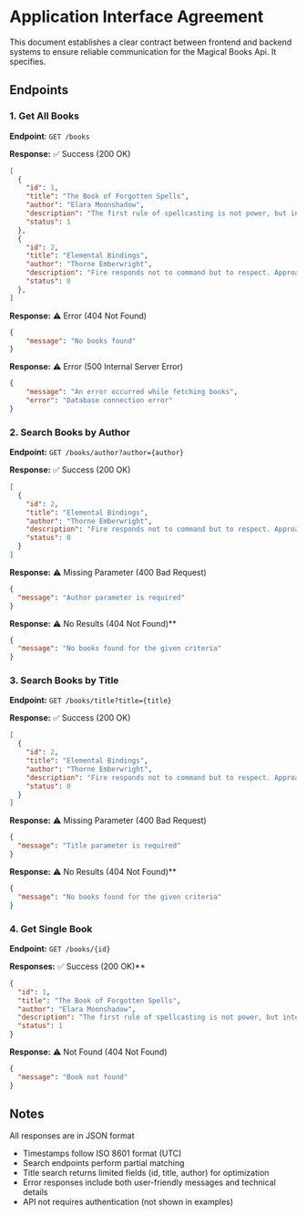 # Application Interface Agreement
This document establishes a clear contract between frontend and backend systems to ensure reliable communication for the Magical Books Api. It specifies.


## Endpoints

### 1. Get All Books
**Endpoint**: `GET /books`

**Response:** ✅ Success (200 OK)

```json
[
  {
    "id": 1,
    "title": "The Book of Forgotten Spells",
    "author": "Elara Moonshadow",
    "description": "The first rule of spellcasting is not power, but intent. A whispered word with pure purpose will always overcome a shouted incantation filled with doubt.",
    "status": 1
  },
  {
    "id": 2,
    "title": "Elemental Bindings",
    "author": "Thorne Emberwright",
    "description": "Fire responds not to command but to respect. Approach the flame with humility, and it shall dance within your palm without burning.",
    "status": 0
  },
]
```

**Response:** ⚠️ Error (404 Not Found)

```json
{
    "message": "No books found"
}
```

**Response:** ⚠️ Error (500 Internal Server Error)

```json
{
    "message": "An error occurred while fetching books",
    "error": "Database connection error"
}
```

### 2. Search Books by Author
**Endpoint:** `GET /books/author?author={author}`

**Response:** ✅ Success (200 OK)

```json
[
  {
    "id": 2,
    "title": "Elemental Bindings",
    "author": "Thorne Emberwright",
    "description": "Fire responds not to command but to respect. Approach the flame with humility, and it shall dance within your palm without burning.",
    "status": 0
  }
]
```

**Response:** ⚠️ Missing Parameter (400 Bad Request)

```json
{
  "message": "Author parameter is required"
}
```

**Response:** ⚠️ No Results (404 Not Found)**

```json
{
  "message": "No books found for the given criteria"
}
```

### 3. Search Books by Title
**Endpoint:** `GET /books/title?title={title}`

**Response:** ✅ Success (200 OK)

```json
[
  {
    "id": 2,
    "title": "Elemental Bindings",
    "author": "Thorne Emberwright",
    "description": "Fire responds not to command but to respect. Approach the flame with humility, and it shall dance within your palm without burning.",
    "status": 0
  }
]
```

**Response:** ⚠️ Missing Parameter (400 Bad Request)


```json
{
  "message": "Title parameter is required"
}
```

**Response:** ⚠️ No Results (404 Not Found)**

```json
{
  "message": "No books found for the given criteria"
}
```


### 4. Get Single Book
**Endpoint:** `GET /books/{id}`

**Responses:** ✅ Success (200 OK)**

```json
{
  "id": 1,
  "title": "The Book of Forgotten Spells",
  "author": "Elara Moonshadow",
  "description": "The first rule of spellcasting is not power, but intent. A whispered word with pure purpose will always overcome a shouted incantation filled with doubt.",
  "status": 1
}
```

**Response:** ⚠️ Not Found (404 Not Found)

```json
{
  "message": "Book not found"
}
```

## Notes
All responses are in JSON format

- Timestamps follow ISO 8601 format (UTC)
- Search endpoints perform partial matching
- Title search returns limited fields (id, title, author) for optimization
- Error responses include both user-friendly messages and technical details
- API not requires authentication (not shown in examples)
